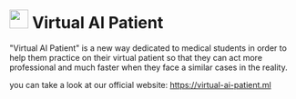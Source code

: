 # <h1><img src="https://virtual-ai-patient.ml/static/media/logo.37367c08.svg" height=33 width=33/>  Virtual AI Patient</h1>
"Virtual AI Patient" is a new way dedicated to medical students in order to help them practice on their virtual patient so that they can act more professional and much faster when they face a similar cases in  the reality.

you can take a look at our official website:
https://virtual-ai-patient.ml
